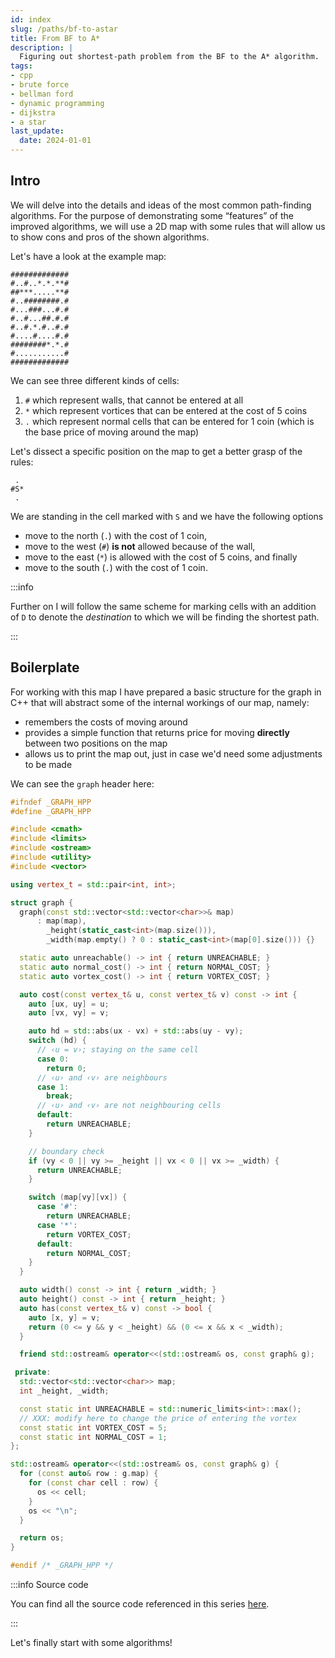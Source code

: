 ```yaml
---
id: index
slug: /paths/bf-to-astar
title: From BF to A*
description: |
  Figuring out shortest-path problem from the BF to the A* algorithm.
tags:
- cpp
- brute force
- bellman ford
- dynamic programming
- dijkstra
- a star
last_update:
  date: 2024-01-01
---
```


## Intro

We will delve into the details and ideas of the most common path-finding
algorithms. For the purpose of demonstrating some “features” of the improved
algorithms, we will use a 2D map with some rules that will allow us to show cons
and pros of the shown algorithms.

Let's have a look at the example map:
```
#############
#..#..*.*.**#
##***.....**#
#..########.#
#...###...#.#
#..#...##.#.#
#..#.*.#..#.#
#....#....#.#
########*.*.#
#...........#
#############
```

We can see three different kinds of cells:
1. `#` which represent walls, that cannot be entered at all
2. `*` which represent vortices that can be entered at the cost of 5 coins
3. `.` which represent normal cells that can be entered for 1 coin (which is the
   base price of moving around the map)

Let's dissect a specific position on the map to get a better grasp of the rules:
```
 .
#S*
 .
```
We are standing in the cell marked with `S` and we have the following options
* move to the north (`.`) with the cost of 1 coin,
* move to the west (`#`) **is not** allowed because of the wall,
* move to the east (`*`) is allowed with the cost of 5 coins, and finally
* move to the south (`.`) with the cost of 1 coin.

:::info

Further on I will follow the same scheme for marking cells with an addition of
`D` to denote the _destination_ to which we will be finding the shortest path.

:::

## Boilerplate

For working with this map I have prepared a basic structure for the graph in C++
that will abstract some of the internal workings of our map, namely:
* remembers the costs of moving around
* provides a simple function that returns price for moving **directly** between
  two positions on the map
* allows us to print the map out, just in case we'd need some adjustments to be
  made

We can see the `graph` header here:
```cpp
#ifndef _GRAPH_HPP
#define _GRAPH_HPP

#include <cmath>
#include <limits>
#include <ostream>
#include <utility>
#include <vector>

using vertex_t = std::pair<int, int>;

struct graph {
  graph(const std::vector<std::vector<char>>& map)
      : map(map),
        _height(static_cast<int>(map.size())),
        _width(map.empty() ? 0 : static_cast<int>(map[0].size())) {}

  static auto unreachable() -> int { return UNREACHABLE; }
  static auto normal_cost() -> int { return NORMAL_COST; }
  static auto vortex_cost() -> int { return VORTEX_COST; }

  auto cost(const vertex_t& u, const vertex_t& v) const -> int {
    auto [ux, uy] = u;
    auto [vx, vy] = v;

    auto hd = std::abs(ux - vx) + std::abs(uy - vy);
    switch (hd) {
      // ‹u = v›; staying on the same cell
      case 0:
        return 0;
      // ‹u› and ‹v› are neighbours
      case 1:
        break;
      // ‹u› and ‹v› are not neighbouring cells
      default:
        return UNREACHABLE;
    }

    // boundary check
    if (vy < 0 || vy >= _height || vx < 0 || vx >= _width) {
      return UNREACHABLE;
    }

    switch (map[vy][vx]) {
      case '#':
        return UNREACHABLE;
      case '*':
        return VORTEX_COST;
      default:
        return NORMAL_COST;
    }
  }

  auto width() const -> int { return _width; }
  auto height() const -> int { return _height; }
  auto has(const vertex_t& v) const -> bool {
    auto [x, y] = v;
    return (0 <= y && y < _height) && (0 <= x && x < _width);
  }

  friend std::ostream& operator<<(std::ostream& os, const graph& g);

 private:
  std::vector<std::vector<char>> map;
  int _height, _width;

  const static int UNREACHABLE = std::numeric_limits<int>::max();
  // XXX: modify here to change the price of entering the vortex
  const static int VORTEX_COST = 5;
  const static int NORMAL_COST = 1;
};

std::ostream& operator<<(std::ostream& os, const graph& g) {
  for (const auto& row : g.map) {
    for (const char cell : row) {
      os << cell;
    }
    os << "\n";
  }

  return os;
}

#endif /* _GRAPH_HPP */
```

:::info Source code

You can find all the source code referenced in this series
[here](pathname:///files/algorithms/paths/bf-to-astar.tar.gz).

:::

Let's finally start with some algorithms!
